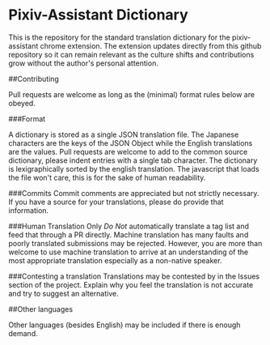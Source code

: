 # Pixiv-Assistant Dictionary

This is the repository for the standard translation dictionary for the pixiv-assistant chrome extension. The extension updates directly from this github repository so it can remain relevant as the culture shifts and contributions grow without the author's personal attention.

##Contributing

Pull requests are welcome as long as the (minimal) format rules below are obeyed. 

###Format

A dictionary is stored as a single JSON translation file. The Japanese characters are the keys of the JSON Object while the English translations are the values. Pull requests are welcome to add to the common source dictionary, please indent entries with a single tab character. The dictionary is lexigraphically sorted by the english translation. The javascript  that loads the file won't care, this is for the sake of human readability.

###Commits
Commit comments are appreciated but not strictly necessary. If you have a source for your translations, please do provide that information.

###Human Translation Only
*Do Not* automatically translate a tag list and feed that through a PR directly. Machine translation has many faults and poorly translated submissions may be rejected. However, you are more than welcome to use machine translation to arrive at an understanding of the most appropriate translation especially as a non-native speaker. 

###Contesting a translation
Translations may be contested by in the Issues section of the project. Explain why you feel the translation is not accurate and try to suggest an alternative. 

##Other languages

Other languages (besides English) may be included if there is enough demand.

